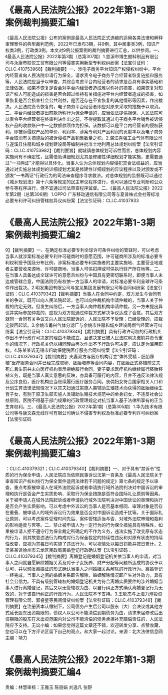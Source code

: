 # 《最高人民法院公报》2022年第1-3期案例裁判摘要汇编1

《最高人民法院公报》公布的案例是最高人民法院正式选编的适用各类法律和解释审理案件的典型裁判范例，2022年已发布3期，共9例，其中民事类3例，知识产权类3例，行政类3例。本文对9例公报案例的裁判摘要进行汇总，以供参阅。一、《最高人民法院公报》2022年第3期（总第307期）1.慈溪市博生塑料制品有限公司与永康市联悦工贸有限公司等侵害实用新型专利权纠纷案【法宝引证码：CLI.C.410753968】【裁判摘要】一、涉电子商务平台知识产权侵权纠纷中，平台内经营者向人民法院申请行为保全，请求责令电子商务平台经营者恢复链接和服务等，人民法院应当予以审查，并综合考虑平台内经营者的请求是否具有事实基础和法律依据，如果不恢复是否会对平台内经营者造成难以弥补的损害，如果恢复对知识产权人可能造成的损害是否会超过维持有关措施对平台内经营者造成的损害，如果恢复是否会损害社会公共利益，是否还存在不宜恢复的其他情形等因素，作出裁决。人民法院责令恢复的，电子商务平台经营者即应对原来采取的措施予以取消。二、平台内经营者提出前款所称行为保全申请的，应当依法提供担保，人民法院可以责令平台经营者在终审判决作出之前，不得提取其通过电子商务平台销售被诉侵权产品的收款账户中一定数额款项作为担保。该数额可以是平台内经营者的侵权获利，即被诉侵权产品的单价、利润率、涉案专利对产品利润的贡献率以及电子商务平台取消有关措施后的被诉侵权产品销售数量之积。2.湛江喜强工业气体有限公司与遂溪县住房和城乡规划建设局等编制并批准土地利用总体规划纠纷案【法宝引证码：CLI.C.410753982】【裁判要旨】就城镇总体规划可诉性而言，总体规划内容实施尚有不确定性，且需借助详细规划尤其是修建性详细规划才能实施，更需要通过“一书两证”才能得以具体化。当事人认为总体规划内容侵犯其合法权益的，应当通过对实施总体规划的详细规划尤其是修建性详细规划的异议程序以及对颁发或不颁发“一书两证”行政行为的司法审查程序寻求救济。对总体规划的监督既可以通过《城乡规划法》第十六条等规定的民主审议程序进行，也可以通过专业判断和公众参与等程序进行，但不宜通过司法审查程序监督。二、《最高人民法院公报》2022年第2期（总第306期）1.OPPO 广东移动通信有限公司等与夏普株式会社等标准必要专利许可纠纷管辖权异议纠纷案【法宝引证码：CLI.C.41037933

# 《最高人民法院公报》2022年第1-3期案例裁判摘要汇编2

9】【裁判摘要】一、在确定标准必要专利全球许可条件纠纷的管辖时，可以考虑当事人就涉案标准必要专利许可磋商时的意愿范围，许可磋商所涉及的标准必要专利权利授予国及分布比例，涉案标准必要专利实施者的主要实施地、主要营业地或者主要营收来源地、许可磋商地，当事人可供扣押或可供执行财产所在地等。二、在当事人具备达成全球许可的意愿且纠纷与中国具有更密切联系时，即便当事人未达成管辖合意，中国法院仍有权依一方当事人的申请，对标准必要专利全球许可条件作出裁决。2.明发集团有限公司与宝龙集团发展有限公司等合同纠纷案【法宝引证码：CLI.C.410379342】【裁判摘要】当事人在合同中约定，双方发生与合同有关的争议，既可以向人民法院起诉，也可以向仲裁机构申请仲裁的，当事人关于仲裁的约定无效。但发生纠纷后，一方当事人向仲裁机构申请仲裁，另一方未提出异议并实际参加仲裁的，应视为双方就通过仲裁方式解决争议达成了合意。其后双方就同一合同有关争议又向人民法院起诉的，人民法院不予受理；已经受理的，应裁定驳回起诉。3.余姚市甬兴气体分滤厂与余姚市住房和城乡建设局燃气经营许可纠纷案【法宝引证码：CLI.C.410379346】【裁判摘要】具有行政许可权的行政机关作出不予行政许可决定的理由不能成立，且该决定已被人民法院判决撤销并责令重作的情况下，行政机关仍以相同理由再次作出不予行政许可决定，应认定为滥用职权。4.陈某某诉无锡市妇幼保健院医疗服务合同纠纷案【法宝引证码：CLI.C.410379347】【裁判摘要】夫妻双方与医疗机构订立“体外受精﹣胚胎移植”医疗服务合同并已经完成取卵、胚胎培养等合同内容，在胚胎正式移植前丈夫死亡且生前并未向医疗机构表示拒绝履行合同，妻子要求医疗机构继续履行胚胎移植义务，既是当事人真实意思的反映，亦具备可履行的内容，且并不违反法律法规及公序良俗，医疗机构应当继续履行医疗服务合同。丧偶妇女符合国家相关人口和计划生育法律法规情况下以其夫妇通过实施人类辅助生殖技术而获得的胚胎继续生育子女，有别于原卫生部实施人类辅助生殖技术规范中的单身妇女，不违反社会公益原则。医院不得基于部门规章的行政管理规定对抗当事人基于法律所享有的正当生育权利。三、《最高人民法院公报》2022年第1期（总第305期）1.华为技术有限公司等与康文森无线许可有限公司确认不侵害专利权及标准必要专利许可纠纷案【法宝引证码

# 《最高人民法院公报》2022年第1-3期案例裁判摘要汇编3

：CLI.C.410379321；CLI.C.410379340】【裁判摘要】一、对于具有“禁诉令”性质的行为保全申请，人民法院应当依照民事诉讼法第一百条及《最高人民法院关于审查知识产权纠纷行为保全案件适用法律若干问题的规定》第七条的规定予以审查，重点考察被申请人在域外法院起诉或者申请执行域外法院判决对中国诉讼的审理和执行是否会产生实质影响、采取行为保全措施是否符合国际礼让原则等因素。关于被申请人在域外法院起诉或者申请执行域外法院判决对中国诉讼的审理和执行是否会产生实质影响，可以考虑中外诉讼的当事人是否基本相同、审理对象是否存在重叠、被申请人的域外诉讼行为效果是否会对中国诉讼造成干扰等。关于国际礼让原则，可以考虑案件受理时间先后、案件管辖适当与否、对域外法院审理和裁判的影响适度与否等。二、禁止被申请人为一定行为的行为保全措施具有特殊性，如果被申请人拒不遵守行为保全裁定所确定的不作为义务，违法实施了改变原有状态的行为，则其故意违法行为构成对行为保全裁定的持续性违反和对原有状态的持续性改变，应视为其每日均实施了违法行为，可以视情处以每日罚款并按日累计。2.梁某某诉徐州市云龙区民政局离婚登记行政确认案【法宝引证码：CLI.C.410379345】【裁判摘要】离婚登记是婚姻登记机关依当事人的申请，对当事人之间就自愿解除婚姻关系及对于子女抚养、财产分配等问题所达成的协议予以认可，并以颁发离婚证的形式确认当事人之间婚姻关系解除的行政行为。离婚登记一经完成，当事人之间的婚姻关系即告解除，婚姻解除情况即产生对外效力，具有社会公信力。不具有级别管辖权的婚姻登记机关为符合离婚实质要件的涉外婚姻当事人进行离婚登记，其后又以无管辖权为由、以自行纠正方式确认离婚登记行为无效的，对于该自行纠正的行政行为，人民法院不予支持。3.王钦杰与上海力澄投资管理有限公司、郭睿星等民间借贷纠纷案【法宝引证码：CLI.C.410379348】【裁判摘要】在注册资本认缴制下，公司债务产生后公司以股东（大）会决议或其他方式延长股东出资期限的，债权人以公司不能清偿到期债务为由，请求未届修改后出资期限的股东在未出资范围内对公司不能清偿的债务承担补充赔偿责任的，人民法院应予支持。无讼小编：如果您觉得这篇文章还不错，欢迎转发分享、点赞收藏，您也可以在下方评论区留下自己的观点，和大家一起讨论。来源：北大法律信息网主编：靖力

# 《最高人民法院公报》2022年第1-3期案例裁判摘要汇编4

责编：林慧审核：王雅玉 陈丽娟 刘逸凡 张野

